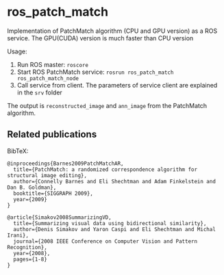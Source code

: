 # ros_patch_match

Implementation of PatchMatch algorithm (CPU and GPU version) as a ROS service. The GPU(CUDA) version is much faster than CPU version

Usage:

1. Run ROS master: `roscore`
2. Start ROS PatchMatch service: `rosrun ros_patch_match ros_patch_match_node`
3. Call service from client. The parameters of service client are explained in the `srv` folder

The output is `reconstructed_image` and `ann_image` from the PatchMatch algorithm.

## Related publications
BibTeX:
```
@inproceedings{Barnes2009PatchMatchAR,
  title={PatchMatch: a randomized correspondence algorithm for structural image editing},
  author={Connelly Barnes and Eli Shechtman and Adam Finkelstein and Dan B. Goldman},
  booktitle={SIGGRAPH 2009},
  year={2009}
}
    
@article{Simakov2008SummarizingVD,
  title={Summarizing visual data using bidirectional similarity},
  author={Denis Simakov and Yaron Caspi and Eli Shechtman and Michal Irani},
  journal={2008 IEEE Conference on Computer Vision and Pattern Recognition},
  year={2008},
  pages={1-8}
}
```
